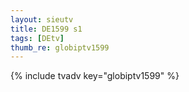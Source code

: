 ```yaml
--- 
layout: sieutv
title: DE1599 s1
tags: [DEtv]
thumb_re: globiptv1599
---
```

{% include tvadv key="globiptv1599" %} 
